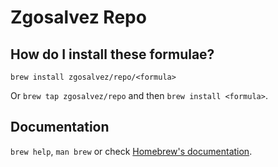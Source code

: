 # Zgosalvez Repo

## How do I install these formulae?
`brew install zgosalvez/repo/<formula>`

Or `brew tap zgosalvez/repo` and then `brew install <formula>`.

## Documentation
`brew help`, `man brew` or check [Homebrew's documentation](https://docs.brew.sh).
